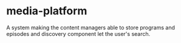 # media-platform
A system making the content managers able to store programs and episodes and discovery component let the user's search.
